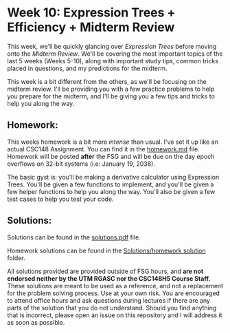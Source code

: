 # Week 10: Expression Trees + Efficiency + Midterm Review

This week, we'll be quickly glancing over *Expression Trees* before moving onto the *Midterm Review*. We'll be covering the most important topics of the last 5 weeks (Weeks 5-10), along with important study tips, common tricks placed in questions, and my predictions for the midterm.

This week is a bit different from the others, as we'll be focusing on the midterm review. I'll be providing you with a few practice problems to help you prepare for the midterm, and I'll be giving you a few tips and tricks to help you along the way.

## Homework:

This weeks homework is a bit more *intense* than usual. I've set it up like an actual CSC148 Assignment. You can find it in the [homework.md](Homework/readme.md) file. Homework will be posted **after** the FSG and will be due on the day epoch overflows on 32-bit systems (i.e: January 19, 2038).

The basic gyst is: you'll be making a derivative calculator using Expression Trees. You'll be given a few functions to implement, and you'll be given a few helper functions to help you along the way. You'll also be given a few test cases to help you test your code.

## Solutions:
Solutions can be found in the [solutions.pdf](Solutions/solutions.pdf) file.

Homework solutions can be found in the [Solutions/homework solution](Solutions/homework%20solution/) folder.

All solutions provided are provided outside of FSG hours, and **are not endorsed neither by the UTM RGASC nor the CSC148H5 Course Staff.** These solutions are meant to be used as a reference, and not a replacement for the problem solving process. Use at your own risk. You are encouraged to attend office hours and ask questions during lectures if there are any parts of the solution that you do not understand. Should you find anything that is incorrect, please open an issue on this repository and I will address it as soon as possible.
